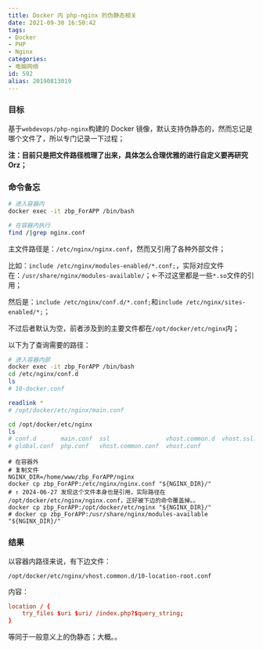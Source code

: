 ```yaml
---
title: Docker 内 php-nginx 的伪静态相关
date: 2021-09-30 16:50:42
tags:
- Docker
- PHP
- Nginx
categories:
- 电脑网络
id: 592
alias: 20190813019
---
```


### 目标

基于`webdevops/php-nginx`构建的 Docker 镜像，默认支持伪静态的，然而忘记是哪个文件了，所以专门记录一下过程；

**注：目前只是把文件路径梳理了出来，具体怎么合理优雅的进行自定义要再研究 Orz；**

<!--more-->

### 命令备忘

```sh
# 进入容器内
docker exec -it zbp_ForAPP /bin/bash

# 在容器内执行
find /|grep nginx.conf

```
主文件路径是：`/etc/nginx/nginx.conf`，然而又引用了各种外部文件；

比如：`include /etc/nginx/modules-enabled/*.conf;`，实际对应文件在：`/usr/share/nginx/modules-available/`；←不过这里都是一些`*.so`文件的引用；

然后是：`include /etc/nginx/conf.d/*.conf;`和`include /etc/nginx/sites-enabled/*;`；

不过后者默认为空，前者涉及到的主要文件都在`/opt/docker/etc/nginx`内；

以下为了查询需要的路径：

```sh
# 进入容器内部
docker exec -it zbp_ForAPP /bin/bash
cd /etc/nginx/conf.d
ls
# 10-docker.conf

readlink *
# /opt/docker/etc/nginx/main.conf

cd /opt/docker/etc/nginx
ls
# conf.d       main.conf  ssl                vhost.common.d  vhost.ssl.conf
# global.conf  php.conf   vhost.common.conf  vhost.conf

```

```shell
# 在容器外
# 复制文件
NGINX_DIR=/home/www/zbp_ForAPP/nginx
docker cp zbp_ForAPP:/etc/nginx/nginx.conf "${NGINX_DIR}/"
# ↑ 2024-06-27 发现这个文件本身也是引用，实际路径在 /opt/docker/etc/nginx/nginx.conf，正好被下边的命令覆盖掉。。
docker cp zbp_ForAPP:/opt/docker/etc/nginx "${NGINX_DIR}/"
# docker cp zbp_ForAPP:/usr/share/nginx/modules-available "${NGINX_DIR}/"

```

### 结果

以容器内路径来说，有下边文件：

`/opt/docker/etc/nginx/vhost.common.d/10-location-root.conf`

内容：

```conf
location / {
    try_files $uri $uri/ /index.php?$query_string;
}

```

等同于一般意义上的伪静态；大概。。
